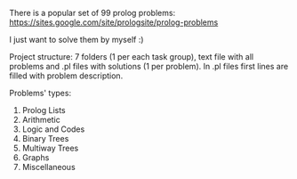 There is a popular set of 99 prolog problems: https://sites.google.com/site/prologsite/prolog-problems

I just want to solve them by myself :)

Project structure: 7 folders (1 per each task group), text file with all problems and .pl files with solutions (1 per problem). In .pl files first lines are filled with problem description.

Problems' types:

1. Prolog Lists
2. Arithmetic
3. Logic and Codes
4. Binary Trees
5. Multiway Trees
6. Graphs
7. Miscellaneous
